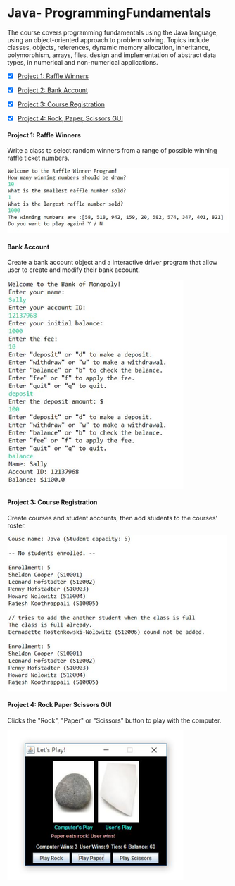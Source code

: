 # Java- ProgrammingFundamentals
The course covers programming fundamentals using the Java language, using an object-oriented approach to problem solving. 
Topics include classes, objects, references, dynamic memory allocation, inheritance, polymorphism, arrays, files, 
design and implementation of abstract data types, in numerical and non-numerical applications.

- [x] [Project 1: Raffle Winners](https://github.com/Sally-Ng/Java-Raffle_Winners)
- [x] [Project 2: Bank Account](https://github.com/Sally-Ng/Java-Bank_Account)
- [x] [Project 3: Course Registration](https://github.com/Sally-Ng/Java-Course_Registration)
- [x] [Project 4: Rock, Paper, Scissors GUI](https://github.com/Sally-Ng/Java-Rock_Paper_Scissors_GUI)


#### Project 1: Raffle Winners
Write a class to select random winners from a range of possible winning raffle ticket numbers.
</br>
<p align="left">
  <img src="raffleWinner.JPG" width="600"/>
</p>

#### Bank Account 
Create a bank account object and a interactive driver program that allow user to create and modify their bank account. 
</br>
<p align="left">
  <img src="bankAccount.JPG" width="400"/>
</p>

#### Project 3: Course Registration
Create courses and student accounts, then add students to the courses' roster.
</br>
<p align="left">
  <img src="courseRoster.JPG" width="500"/>
</p>

#### Project 4: Rock Paper Scissors GUI
Clicks the "Rock", "Paper" or "Scissors" button to play with the computer.
</br>
<p align="left">
  <img src="RPSGUI.JPG" width="400"/>
</p>
